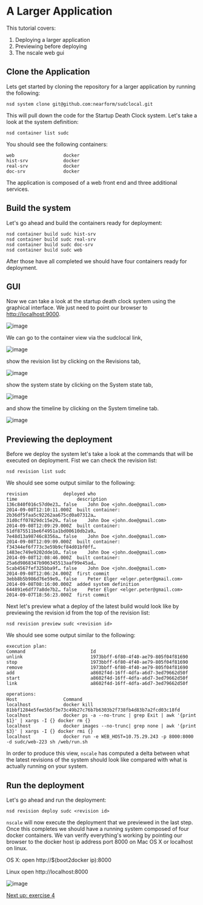 A Larger Application
=======================

This tutorial covers:

1. Deploying a larger application
2. Previewing before deploying
2. The nscale web gui

Clone the Application
---------------------
Lets get started by cloning the repository for a larger application by running the following:

	nsd system clone git@github.com:nearform/sudclocal.git

This will pull down the code for the Startup Death Clock system. Let's take a look at the system definition:

	nsd container list sudc

You should see the following containers:

	web                  docker
	hist-srv             docker
	real-srv             docker
	doc-srv              docker

The application is composed of a web front end and three additional services.

Build the system
----------------
Let's go ahead and build the containers ready for deployment:

	nsd container build sudc hist-srv
	nsd container build sudc real-srv
	nsd container build sudc doc-srv
	nsd container build sudc web

After those have all completed we should have four containers ready for deployment.

GUI
---
Now we can take a look at the startup death clock system using the graphical interface. We just need to point our browser to <a href="http://localhost:9000" target="_blank">http://localhost:9000</a>.

![image](https://raw.githubusercontent.com/nearform/nscale-workshop/master/img/systems.png)

We can go to the container view via the sudclocal link,

![image](https://raw.githubusercontent.com/nearform/nscale-workshop/master/containers.png)

show the revision list by clicking on the Revisions tab,

![image](https://raw.githubusercontent.com/nearform/nscale-workshop/master/revisions.png)

show the system state by clicking on the System state tab,

![image](https://raw.githubusercontent.com/nearform/nscale-workshop/master/topology.png)

and show the timeline by clicking on the System timeline tab.

![image](https://raw.githubusercontent.com/nearform/nscale-workshop/master/img/timeline.png)

Previewing the deployment
-------------------------
Before we deploy the system let's take a look at the commands that will be executed on deployment. Fist we can check the revision list:

	nsd revision list sudc

We should see some output similar to the following:

	revision             deployed who                                                     time                      description
	136c840f016c57d0e23… false    John Doe <john.doe@gmail.com>                           2014-09-08T12:10:11.000Z  built container: 2b36df5faa5c92262aa675cd0a07312a…
	31d0cff07829dc15e29… false    John Doe <john.doe@gmail.com>                           2014-09-08T12:09:29.000Z  built container: 51df875511be6f4951a1bd00610db2a9…
	7e48d13a98746c8356a… false    John Doe <john.doe@gmail.com>                           2014-09-08T12:09:09.000Z  built container: f34344ef6f773c3e59b9cf84d01bf0ff…
	1483ec749e9202dde10… false    John Doe <john.doe@gmail.com>                           2014-09-08T12:08:46.000Z  built container: 25a6d9868347b906345513aaf99e45ad…
	5cab4567fef325bba9f… false    John Doe <john.doe@gmail.com>                           2014-09-08T12:06:24.000Z  first commit
	3ebb8b5b986d76e59e9… false    Peter Elger <elger.peter@gmail.com>                     2014-09-08T08:16:00.000Z  added system definition
	644891e6df77a8de7b2… false    Peter Elger <elger.peter@gmail.com>                     2014-09-07T18:56:23.000Z  first commit

Next let's preview what a deploy of the latest build would look like by previewing the revision id from the top of the revision list:

	nsd revision preview sudc <revision id>

We should see some output similar to the following:

	execution plan:
	Command                        Id
	unlink                         1973bbff-6f80-4f40-ae79-805f04f81690
	stop                           1973bbff-6f80-4f40-ae79-805f04f81690
	remove                         1973bbff-6f80-4f40-ae79-805f04f81690
	add                            a8602f4d-16ff-4dfa-a6d7-3ed79662d50f
	start                          a8602f4d-16ff-4dfa-a6d7-3ed79662d50f
	link                           a8602f4d-16ff-4dfa-a6d7-3ed79662d50f

	operations:
	Host                 Command
	localhost            docker kill 81bbf1284e5fee5b5f3e73c49b27c76b7b6303b2f738fb4d83b7a2fcd03c18fd
	localhost            docker ps -a --no-trunc | grep Exit | awk '{print $1}' | xargs -I {} docker rm {}
	localhost            docker images --no-trunc| grep none | awk '{print $3}' | xargs -I {} docker rmi {}
	localhost            docker run -e WEB_HOST=10.75.29.243 -p 8000:8000 -d sudc/web-223 sh /web/run.sh

In order to produce this view, `nscale` has computed a delta between what the latest revisions of the system should look like compared with what is actually running on your system.

Run the deployment
------------------
Let's go ahead and run the deployment:

	nsd revision deploy sudc <revision id>

`nscale` will now execute the deployment that we previewed in the last step. Once this completes we should have a running system composed of four docker containers. We van verify everything's working by pointing our browser to the docker host ip address port 8000 on Mac OS X or localhost on linux.

OS X:
	open http://$(boot2docker ip):8000

Linux
	open http://localhost:8000

![image](https://raw.githubusercontent.com/nearform/nscale-workshop/master/img/sudc.png)

[Next up: exercise 4](https://github.com/nearform/nscale-workshop/blob/master/ex4.md)

